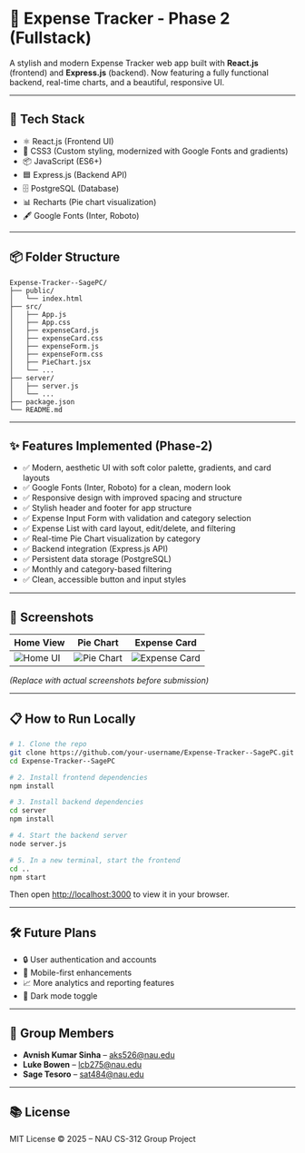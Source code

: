 # 💸 Expense Tracker - Phase 2 (Fullstack)

A stylish and modern Expense Tracker web app built with **React.js** (frontend) and **Express.js** (backend). Now featuring a fully functional backend, real-time charts, and a beautiful, responsive UI.

---

## 🚀 Tech Stack

- ⚛️ React.js (Frontend UI)
- 🎨 CSS3 (Custom styling, modernized with Google Fonts and gradients)
- 📦 JavaScript (ES6+)
- 🟦 Express.js (Backend API)
- 🗄 PostgreSQL (Database)
- 📊 Recharts (Pie chart visualization)
- 🖋 Google Fonts (Inter, Roboto)

---

## 📦 Folder Structure

```
Expense-Tracker--SagePC/
├── public/
│   └── index.html
├── src/
│   ├── App.js
│   ├── App.css
│   ├── expenseCard.js
│   ├── expenseCard.css
│   ├── expenseForm.js
│   ├── expenseForm.css
│   ├── PieChart.jsx
│   └── ...
├── server/
│   ├── server.js
│   └── ...
├── package.json
└── README.md
```

---

## ✨ Features Implemented (Phase-2)

- ✅ Modern, aesthetic UI with soft color palette, gradients, and card layouts
- ✅ Google Fonts (Inter, Roboto) for a clean, modern look
- ✅ Responsive design with improved spacing and structure
- ✅ Stylish header and footer for app structure
- ✅ Expense Input Form with validation and category selection
- ✅ Expense List with card layout, edit/delete, and filtering
- ✅ Real-time Pie Chart visualization by category
- ✅ Backend integration (Express.js API)
- ✅ Persistent data storage (PostgreSQL)
- ✅ Monthly and category-based filtering
- ✅ Clean, accessible button and input styles

---

## 📸 Screenshots

| Home View | Pie Chart | Expense Card |
|-----------|-----------|-------------|
| ![Home UI](https://via.placeholder.com/300x200?text=Home+View) | ![Pie Chart](https://via.placeholder.com/300x200?text=Pie+Chart) | ![Expense Card](https://via.placeholder.com/300x200?text=Expense+Card) |

*(Replace with actual screenshots before submission)*

---

## 📋 How to Run Locally

```bash
# 1. Clone the repo
git clone https://github.com/your-username/Expense-Tracker--SagePC.git
cd Expense-Tracker--SagePC

# 2. Install frontend dependencies
npm install

# 3. Install backend dependencies
cd server
npm install

# 4. Start the backend server
node server.js

# 5. In a new terminal, start the frontend
cd ..
npm start
```

Then open [http://localhost:3000](http://localhost:3000) to view it in your browser.

---

## 🛠 Future Plans

- 🔒 User authentication and accounts
- 📱 Mobile-first enhancements
- 📈 More analytics and reporting features
- 🌙 Dark mode toggle

---

## 📧 Group Members

- **Avnish Kumar Sinha** – aks526@nau.edu  
- **Luke Bowen** – lcb275@nau.edu  
- **Sage Tesoro** – sat484@nau.edu  

---

## 📚 License

MIT License © 2025 – NAU CS-312 Group Project
